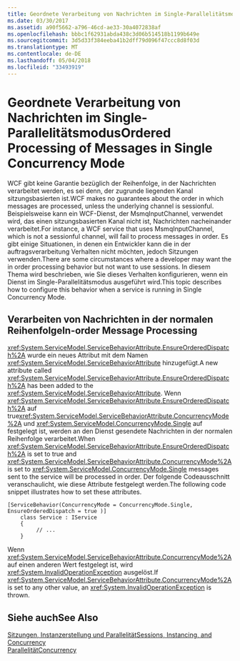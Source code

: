 ```yaml
---
title: Geordnete Verarbeitung von Nachrichten im Single-Parallelitätsmodus
ms.date: 03/30/2017
ms.assetid: a90f5662-a796-46cd-ae33-30a4072838af
ms.openlocfilehash: bbbc1f62931abda438c3d06b514518b1199b649e
ms.sourcegitcommit: 3d5d33f384eeba41b2dff79d096f47ccc8d8f03d
ms.translationtype: MT
ms.contentlocale: de-DE
ms.lasthandoff: 05/04/2018
ms.locfileid: "33493919"
---
```

# <a name="ordered-processing-of-messages-in-single-concurrency-mode"></a><span data-ttu-id="2a377-102">Geordnete Verarbeitung von Nachrichten im Single-Parallelitätsmodus</span><span class="sxs-lookup"><span data-stu-id="2a377-102">Ordered Processing of Messages in Single Concurrency Mode</span></span>
<span data-ttu-id="2a377-103">WCF gibt keine Garantie bezüglich der Reihenfolge, in der Nachrichten verarbeitet werden, es sei denn, der zugrunde liegenden Kanal sitzungsbasierten ist.</span><span class="sxs-lookup"><span data-stu-id="2a377-103">WCF makes no guarantees about the order in which messages are processed, unless the underlying channel is sessionful.</span></span>  <span data-ttu-id="2a377-104">Beispielsweise kann ein WCF-Dienst, der MsmqInputChannel, verwendet wird, das einen sitzungsbasierten Kanal nicht ist, Nachrichten nacheinander verarbeitet.</span><span class="sxs-lookup"><span data-stu-id="2a377-104">For instance, a WCF service that uses MsmqInputChannel, which is not a sessionful channel, will fail to process messages in order.</span></span> <span data-ttu-id="2a377-105">Es gibt einige Situationen, in denen ein Entwickler kann die in der auftragsverarbeitung Verhalten nicht möchten, jedoch Sitzungen verwenden.</span><span class="sxs-lookup"><span data-stu-id="2a377-105">There are some circumstances where a developer may want the in order processing behavior but not want to use sessions.</span></span> <span data-ttu-id="2a377-106">In diesem Thema wird beschrieben, wie Sie dieses Verhalten konfigurieren, wenn ein Dienst im Single-Parallelitätsmodus ausgeführt wird.</span><span class="sxs-lookup"><span data-stu-id="2a377-106">This topic describes how to configure this behavior when a service is running in Single Concurrency Mode.</span></span>  
  
## <a name="in-order-message-processing"></a><span data-ttu-id="2a377-107">Verarbeiten von Nachrichten in der normalen Reihenfolge</span><span class="sxs-lookup"><span data-stu-id="2a377-107">In-order Message Processing</span></span>  
 <span data-ttu-id="2a377-108"><xref:System.ServiceModel.ServiceBehaviorAttribute.EnsureOrderedDispatch%2A> wurde ein neues Attribut mit dem Namen <xref:System.ServiceModel.ServiceBehaviorAttribute> hinzugefügt.</span><span class="sxs-lookup"><span data-stu-id="2a377-108">A new attribute called <xref:System.ServiceModel.ServiceBehaviorAttribute.EnsureOrderedDispatch%2A> has been added to the <xref:System.ServiceModel.ServiceBehaviorAttribute>.</span></span> <span data-ttu-id="2a377-109">Wenn <xref:System.ServiceModel.ServiceBehaviorAttribute.EnsureOrderedDispatch%2A> auf true<xref:System.ServiceModel.ServiceBehaviorAttribute.ConcurrencyMode%2A> und <xref:System.ServiceModel.ConcurrencyMode.Single> auf  festgelegt ist, werden an den Dienst gesendete Nachrichten in der normalen Reihenfolge verarbeitet.</span><span class="sxs-lookup"><span data-stu-id="2a377-109">When <xref:System.ServiceModel.ServiceBehaviorAttribute.EnsureOrderedDispatch%2A> is set to true and <xref:System.ServiceModel.ServiceBehaviorAttribute.ConcurrencyMode%2A> is set to <xref:System.ServiceModel.ConcurrencyMode.Single> messages sent to the service will be processed in order.</span></span> <span data-ttu-id="2a377-110">Der folgende Codeausschnitt veranschaulicht, wie diese Attribute festgelegt werden.</span><span class="sxs-lookup"><span data-stu-id="2a377-110">The following code snippet illustrates how to set these attributes.</span></span>  
  
```  
[ServiceBehavior(ConcurrencyMode = ConcurrencyMode.Single, EnsureOrderedDispatch = true )]  
    class Service : IService  
    {  
         // ...  
    }  
```  
  
 <span data-ttu-id="2a377-111">Wenn <xref:System.ServiceModel.ServiceBehaviorAttribute.ConcurrencyMode%2A> auf einen anderen Wert festgelegt ist, wird <xref:System.InvalidOperationException> ausgelöst.</span><span class="sxs-lookup"><span data-stu-id="2a377-111">If <xref:System.ServiceModel.ServiceBehaviorAttribute.ConcurrencyMode%2A> is set to any other value, an <xref:System.InvalidOperationException> is thrown.</span></span>  
  
## <a name="see-also"></a><span data-ttu-id="2a377-112">Siehe auch</span><span class="sxs-lookup"><span data-stu-id="2a377-112">See Also</span></span>  
 [<span data-ttu-id="2a377-113">Sitzungen, Instanzerstellung und Parallelität</span><span class="sxs-lookup"><span data-stu-id="2a377-113">Sessions, Instancing, and Concurrency</span></span>](../../../../docs/framework/wcf/feature-details/sessions-instancing-and-concurrency.md)  
 [<span data-ttu-id="2a377-114">Parallelität</span><span class="sxs-lookup"><span data-stu-id="2a377-114">Concurrency</span></span>](../../../../docs/framework/wcf/samples/concurrency.md)
